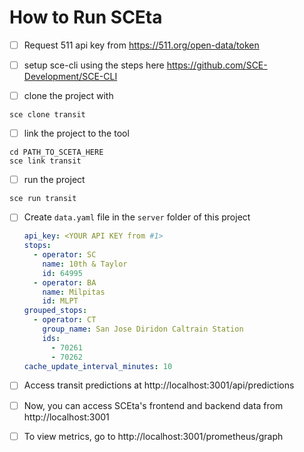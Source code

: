 # How to Run SCEta

- [ ] Request 511 api key from https://511.org/open-data/token

- [ ] setup sce-cli using the steps here https://github.com/SCE-Development/SCE-CLI
- [ ] clone the project with
```
sce clone transit
```
- [ ] link the project to the tool
```
cd PATH_TO_SCETA_HERE
sce link transit
```
- [ ] run the project
```
sce run transit
```

- [ ] Create `data.yaml` file in the `server` folder of this project

  ```yml
  api_key: <YOUR API KEY from #1>
  stops:
    - operator: SC
      name: 10th & Taylor
      id: 64995
    - operator: BA
      name: Milpitas
      id: MLPT
  grouped_stops:
    - operator: CT
      group_name: San Jose Diridon Caltrain Station
      ids:
        - 70261
        - 70262
  cache_update_interval_minutes: 10
  ```

- [ ] Access transit predictions at http://localhost:3001/api/predictions
- [ ] Now, you can access SCEta's frontend and backend data from http://localhost:3001
- [ ] To view metrics, go to http://localhost:3001/prometheus/graph
